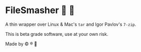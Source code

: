 
# FileSmasher :file_folder: :hammer:

A thin wrapper over Linux & Mac's `tar` and Igor Pavlov's `7-zip`.

This is beta grade software, use at your own risk.

Made by :copyright: :registered: :radio_button:
